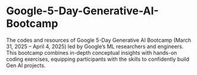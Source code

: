 # Google-5-Day-Generative-AI-Bootcamp
The codes and resources of Google 5-Day Generative AI Bootcamp (March 31, 2025 – April 4, 2025) led by Google’s ML researchers and engineers. This bootcamp combines in-depth conceptual insights with hands-on coding exercises, equipping participants with the skills to confidently build Gen AI projects.
